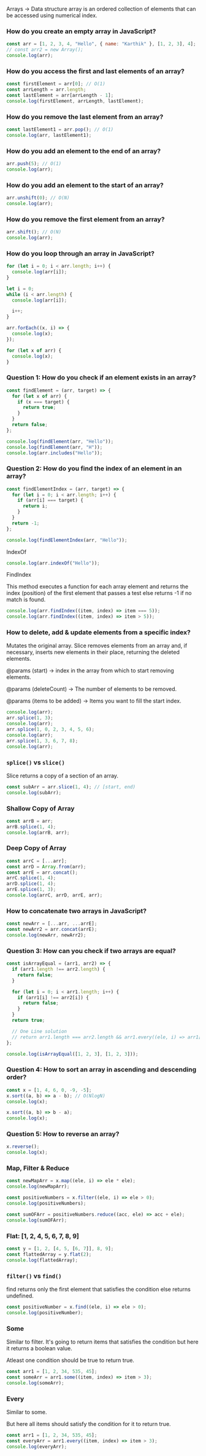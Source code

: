Arrays -> Data structure array is an ordered collection of elements that can be accessed using numerical index.

### How do you create an empty array in JavaScript?

```javascript
const arr = [1, 2, 3, 4, "Hello", { name: "Karthik" }, [1, 2, 3], 4];
// const arr2 = new Array();
console.log(arr);
```

### How do you access the first and last elements of an array?

```javascript
const firstElement = arr[0]; // O(1)
const arrLength = arr.length;
const lastElement = arr[arrLength - 1];
console.log(firstElement, arrLength, lastElement);
```

### How do you remove the last element from an array?

```javascript
const lastElement1 = arr.pop(); // O(1)
console.log(arr, lastElement1);
```

### How do you add an element to the end of an array?

```javascript
arr.push(5); // O(1)
console.log(arr);
```

### How do you add an element to the start of an array?

```javascript
arr.unshift(0); // O(N)
console.log(arr);
```

### How do you remove the first element from an array?

```javascript
arr.shift(); // O(N)
console.log(arr);
```

### How do you loop through an array in JavaScript?

```javascript
for (let i = 0; i < arr.length; i++) {
  console.log(arr[i]);
}

let i = 0;
while (i < arr.length) {
  console.log(arr[i]);

  i++;
}

arr.forEach((x, i) => {
  console.log(x);
});

for (let x of arr) {
  console.log(x);
}
```

### Question 1: How do you check if an element exists in an array?

```javascript
const findElement = (arr, target) => {
  for (let x of arr) {
    if (x === target) {
      return true;
    }
  }
  return false;
};

console.log(findElement(arr, "Hello"));
console.log(findElement(arr, "H"));
console.log(arr.includes("Hello"));
```

### Question 2: How do you find the index of an element in an array?

```javascript
const findElementIndex = (arr, target) => {
  for (let i = 0; i < arr.length; i++) {
    if (arr[i] === target) {
      return i;
    }
  }
  return -1;
};

console.log(findElementIndex(arr, "Hello"));
```

IndexOf

```javascript
console.log(arr.indexOf("Hello"));
```

FindIndex

This method executes a function for each array element and returns the index (position) of the first element that passes a test else returns -1 if no match is found.

```javascript
console.log(arr.findIndex((item, index) => item === 5));
console.log(arr.findIndex((item, index) => item > 5));
```

### How to delete, add & update elements from a specific index?

Mutates the original array.
Slice removes elements from an array and, if necessary, inserts new elements in their place, returning the deleted elements.

@params (start) -> index in the array from which to start removing elements.

@params (deleteCount) -> The number of elements to be removed.

@params (items to be added) -> Items you want to fill the start index.

```javascript
console.log(arr);
arr.splice(1, 3);
console.log(arr);
arr.splice(1, 0, 2, 3, 4, 5, 6);
console.log(arr);
arr.splice(1, 3, 6, 7, 8);
console.log(arr);
```

### `splice()` vs `slice()`

Slice returns a copy of a section of an array.

```javascript
const subArr = arr.slice(1, 4); // [start, end)
console.log(subArr);
```

### Shallow Copy of Array

```javascript
const arrB = arr;
arrB.splice(1, 4);
console.log(arrB, arr);
```

### Deep Copy of Array

```javascript
const arrC = [...arr];
const arrD = Array.from(arr);
const arrE = arr.concat();
arrC.splice(1, 4);
arrD.splice(1, 4);
arrE.splice(1, 3);
console.log(arrC, arrD, arrE, arr);
```

### How to concatenate two arrays in JavaScript?

```javascript
const newArr = [...arr, ...arrE];
const newArr2 = arr.concat(arrE);
console.log(newArr, newArr2);
```

### Question 3: How can you check if two arrays are equal?

```javascript
const isArrayEqual = (arr1, arr2) => {
  if (arr1.length !== arr2.length) {
    return false;
  }

  for (let i = 0; i < arr1.length; i++) {
    if (arr1[i] !== arr2[i]) {
      return false;
    }
  }
  return true;

  // One Line solution
  // return arr1.length === arr2.length && arr1.every((ele, i) => arr1[i] === arr2[i]);
};

console.log(isArrayEqual([1, 2, 3], [1, 2, 3]));
```

### Question 4: How to sort an array in ascending and descending order?

```javascript
const x = [1, 4, 6, 0, -9, -5];
x.sort((a, b) => a - b); // O(NlogN)
console.log(x);

x.sort((a, b) => b - a);
console.log(x);
```

### Question 5: How to reverse an array?

```javascript
x.reverse();
console.log(x);
```

### Map, Filter & Reduce

```javascript
const newMapArr = x.map((ele, i) => ele * ele);
console.log(newMapArr);

const positiveNumbers = x.filter((ele, i) => ele > 0);
console.log(positiveNumbers);

const sumOFArr = positiveNumbers.reduce((acc, ele) => acc + ele);
console.log(sumOFArr);
```

### Flat: [1, 2, 4, 5, 6, 7, 8, 9]

```javascript
const y = [1, 2, [4, 5, [6, 7]], 8, 9];
const flattedArray = y.flat(2);
console.log(flattedArray);
```

### `filter()` vs `find()`

find returns only the first element that satisfies the condition else returns undefined.

```javascript
const positiveNumber = x.find((ele, i) => ele > 0);
console.log(positiveNumber);
```

### Some

Similar to filter. It's going to return items that satisfies the condition but here it returns a boolean value.

Atleast one condition should be true to return true.

```javascript
const arr1 = [1, 2, 34, 535, 45];
const someArr = arr1.some((item, index) => item > 3);
console.log(someArr);
```

### Every

Similar to some.

But here all items should satisfy the condition for it to return true.

```javascript
const arr1 = [1, 2, 34, 535, 45];
const everyArr = arr1.every((item, index) => item > 3);
console.log(everyArr);
```
